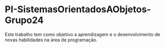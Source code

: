 # PI-SistemasOrientadosAObjetos-Grupo24
Este trabalho tem como objetivo a aprendizagem e o desenvolvimento de novas habilidades na área de programação.
